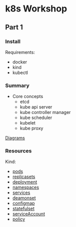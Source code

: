 # k8s Workshop

## Part 1

### Install

Requirements:

* docker
* kind
* kubectl

### Summary

* Core concepts
  * etcd
  * kube api server
  * kube controller manager
  * kube scheduler
  * kubelet
  * kube proxy

[Diagrams](https://github.com/cloudogu/k8s-diagrams)

### Resources

Kind:

* [pods](k8s-part1/pods.md)
* [replicasets](k8s-part1/replicasets.md)
* [deployment](k8s-part1/deployment.md)
* [namespaces](k8s-part1/namespaces.md)
* [services](k8s-part1/services.md)
* [deamonset](k8s-part1/deamonset.md)
* [configmap](k8s-part1/configmap.md)
* [statefulset](k8s-part1/statefulset.md)
* [serviceAccount](k8s-part1/serviceAccount.md)
* [policy](k8s-part1/policy.md)
